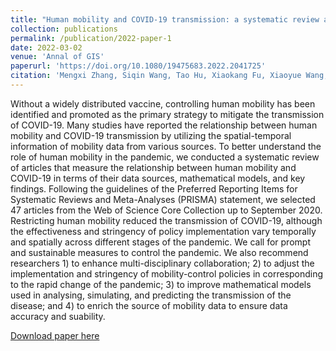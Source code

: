 ```yaml
---
title: "Human mobility and COVID-19 transmission: a systematic review and future directions"
collection: publications
permalink: /publication/2022-paper-1
date: 2022-03-02
venue: 'Annal of GIS'
paperurl: 'https://doi.org/10.1080/19475683.2022.2041725'
citation: 'Mengxi Zhang, Siqin Wang, Tao Hu, Xiaokang Fu, Xiaoyue Wang, Yaxin Hu, Briana Halloran, Zhenlong Li, Yunhe Cui, Haokun Liu, Zhimin Liu, Shuming Bao (2022). &quot;Human mobility and COVID-19 transmission: a systematic review and future directions.&quot; <i>Annals of GIS</i>. 28(4).'
---
```


Without a widely distributed vaccine, controlling human mobility has been identified and promoted as the primary strategy to mitigate the transmission of COVID-19. Many studies have reported the relationship between human mobility and COVID-19 transmission by utilizing the spatial-temporal information of mobility data from various sources. To better understand the role of human mobility in the pandemic, we conducted a systematic review of articles that measure the relationship between human mobility and COVID-19 in terms of their data sources, mathematical models, and key findings. Following the guidelines of the Preferred Reporting Items for Systematic Reviews and Meta-Analyses (PRISMA) statement, we selected 47 articles from the Web of Science Core Collection up to September 2020. Restricting human mobility reduced the transmission of COVID-19, although the effectiveness and stringency of policy implementation vary temporally and spatially across different stages of the pandemic. We call for prompt and sustainable measures to control the pandemic. We also recommend researchers 1) to enhance multi-disciplinary collaboration; 2) to adjust the implementation and stringency of mobility-control policies in corresponding to the rapid change of the pandemic; 3) to improve mathematical models used in analysing, simulating, and predicting the transmission of the disease; and 4) to enrich the source of mobility data to ensure data accuracy and suability.

[Download paper here](https://doi.org/10.1080/19475683.2022.2041725)

